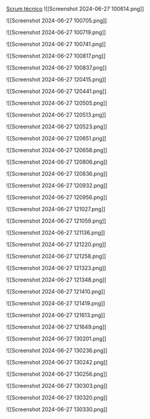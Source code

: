 [Scrum técnico](https://openwebinars.net/academia/portada/scrum/)
![[Screenshot 2024-06-27 100614.png]]

![[Screenshot 2024-06-27 100705.png]]

![[Screenshot 2024-06-27 100719.png]]

![[Screenshot 2024-06-27 100741.png]]

![[Screenshot 2024-06-27 100817.png]]

![[Screenshot 2024-06-27 100837.png]]

![[Screenshot 2024-06-27 120415.png]]

![[Screenshot 2024-06-27 120441.png]]

![[Screenshot 2024-06-27 120505.png]]

![[Screenshot 2024-06-27 120513.png]]

![[Screenshot 2024-06-27 120523.png]]

![[Screenshot 2024-06-27 120651.png]]

![[Screenshot 2024-06-27 120658.png]]

![[Screenshot 2024-06-27 120806.png]]

![[Screenshot 2024-06-27 120836.png]]

![[Screenshot 2024-06-27 120932.png]]

![[Screenshot 2024-06-27 120956.png]]

![[Screenshot 2024-06-27 121027.png]]

![[Screenshot 2024-06-27 121059.png]]

![[Screenshot 2024-06-27 121136.png]]

![[Screenshot 2024-06-27 121220.png]]

![[Screenshot 2024-06-27 121258.png]]

![[Screenshot 2024-06-27 121323.png]]

![[Screenshot 2024-06-27 121348.png]]

![[Screenshot 2024-06-27 121410.png]]

![[Screenshot 2024-06-27 121419.png]]

![[Screenshot 2024-06-27 121613.png]]

![[Screenshot 2024-06-27 121649.png]]

![[Screenshot 2024-06-27 130201.png]]

![[Screenshot 2024-06-27 130236.png]]

![[Screenshot 2024-06-27 130242.png]]

![[Screenshot 2024-06-27 130256.png]]

![[Screenshot 2024-06-27 130303.png]]

![[Screenshot 2024-06-27 130320.png]]

![[Screenshot 2024-06-27 130330.png]]